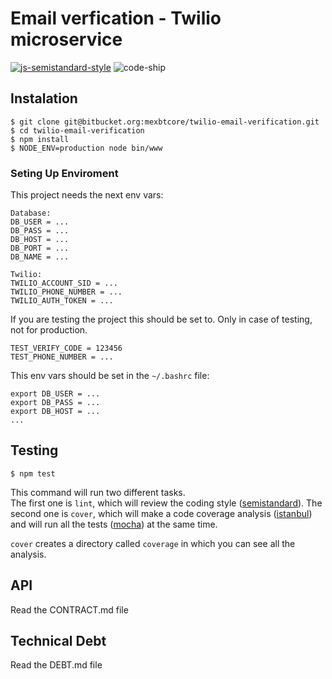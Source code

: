 # Email verfication - Twilio microservice

[![js-semistandard-style](https://img.shields.io/badge/code%20style-semistandard-brightgreen.svg?style=flat-square)](https://github.com/Flet/semistandard)
![code-ship](https://travis-ci.com/mishelashala/twilio-microservice.svg?token=WCBiHXcfLbDzxM7ZVczp&branch=master)
## Instalation
```
$ git clone git@bitbucket.org:mexbtcore/twilio-email-verification.git
$ cd twilio-email-verification
$ npm install
$ NODE_ENV=production node bin/www
```

### Seting Up Enviroment
This project needs the next env vars:
```
Database:
DB_USER = ...
DB_PASS = ...
DB_HOST = ...
DB_PORT = ...
DB_NAME = ...

Twilio:
TWILIO_ACCOUNT_SID = ...
TWILIO_PHONE_NUMBER = ...
TWILIO_AUTH_TOKEN = ...
```

If you are testing the project this should be set to.
Only in case of testing, not for production.
```
TEST_VERIFY_CODE = 123456
TEST_PHONE_NUMBER = ...
```

This env vars should be set in the `~/.bashrc` file:
```
export DB_USER = ...
export DB_PASS = ...
export DB_HOST = ...
...
```

## Testing
```
$ npm test
```
This command will run two different tasks.  
The first one is `lint`, which will review the coding style
([semistandard](https://www.npmjs.com/package/semistandard)).
The second one is `cover`, which will make a code coverage analysis
([istanbul](https://www.npmjs.com/package/istanbul)) and will run all the
tests ([mocha](https://www.npmjs.com/package/mocha)) at the same time.

`cover` creates a directory called `coverage` in which you can see all the
analysis.

## API
Read the CONTRACT.md file

## Technical Debt
Read the DEBT.md file
